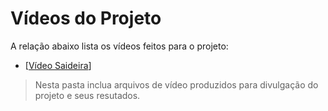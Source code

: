 # Vídeos do Projeto
A relação abaixo lista os vídeos feitos para o projeto:
 - [[Vídeo Saideira](https://www.youtube.com/watch?v=piLy1VvpeTI)]

> Nesta pasta inclua arquivos de vídeo produzidos para divulgação do 
> projeto e seus resutados.
